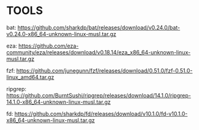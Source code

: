 # TOOLS
bat:
https://github.com/sharkdp/bat/releases/download/v0.24.0/bat-v0.24.0-x86_64-unknown-linux-musl.tar.gz

eza:
https://github.com/eza-community/eza/releases/download/v0.18.14/eza_x86_64-unknown-linux-musl.tar.gz

fzf:
https://github.com/junegunn/fzf/releases/download/0.51.0/fzf-0.51.0-linux_amd64.tar.gz

ripgrep:
https://github.com/BurntSushi/ripgrep/releases/download/14.1.0/ripgrep-14.1.0-x86_64-unknown-linux-musl.tar.gz

fd:
https://github.com/sharkdp/fd/releases/download/v10.1.0/fd-v10.1.0-x86_64-unknown-linux-musl.tar.gz
